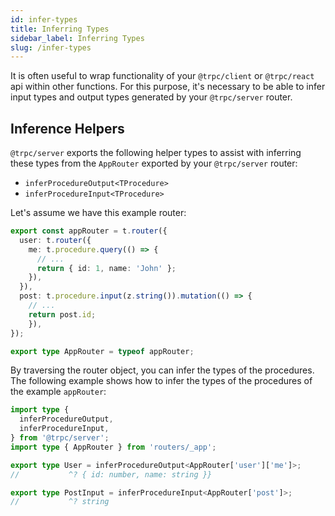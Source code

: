```yaml
---
id: infer-types
title: Inferring Types
sidebar_label: Inferring Types
slug: /infer-types
---
```


It is often useful to wrap functionality of your `@trpc/client` or `@trpc/react` api within other functions. For this purpose, it's necessary to be able to infer input types and output types generated by your `@trpc/server` router.

## Inference Helpers

`@trpc/server` exports the following helper types to assist with inferring these types from the `AppRouter` exported by your `@trpc/server` router:

- `inferProcedureOutput<TProcedure>`
- `inferProcedureInput<TProcedure>`

Let's assume we have this example router:

```ts title='routers/_app.ts'
export const appRouter = t.router({
  user: t.router({
    me: t.procedure.query(() => {
      // ...
      return { id: 1, name: 'John' };
    }),
  }),
  post: t.procedure.input(z.string()).mutation(() => {
    // ...
    return post.id;
    }),
});

export type AppRouter = typeof appRouter;
```

By traversing the router object, you can infer the types of the procedures. The following example shows how to infer the types of the procedures of the example `appRouter`:

```ts title='types.ts'
import type { 
  inferProcedureOutput, 
  inferProcedureInput, 
} from '@trpc/server';
import type { AppRouter } from 'routers/_app';

export type User = inferProcedureOutput<AppRouter['user']['me']>;
//           ^? { id: number, name: string }}

export type PostInput = inferProcedureInput<AppRouter['post']>;
//           ^? string
```